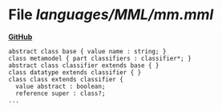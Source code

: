 # File _languages/MML/mm.mml_
**[GitHub](https://github.com/softlang/yas/blob/master/languages/MML/mm.mml)**
```
abstract class base { value name : string; }
class metamodel { part classifiers : classifier*; }
abstract class classifier extends base { }
class datatype extends classifier { }
class class extends classifier {
  value abstract : boolean;
  reference super : class?;
...
```
